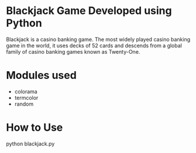 # Blackjack Game Developed using Python

Blackjack is a casino banking game. The most widely played casino banking game in the world, it uses decks of 52 cards and descends from a global family of casino banking games known as Twenty-One.

# Modules used

* colorama
* termcolor
* random

# How to Use

python blackjack.py
